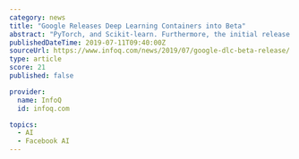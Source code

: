 ```yaml
---
category: news
title: "Google Releases Deep Learning Containers into Beta"
abstract: "PyTorch, and Scikit-learn. Furthermore, the initial release of Deep Learning Containers includes Python packages such as NumPy, Sklearn, SciPy, Pandas, NLTK, Pillow, and various others. Also, the NVIDIA packages include the latest NVIDIA driver for GPU ..."
publishedDateTime: 2019-07-11T09:40:00Z
sourceUrl: https://www.infoq.com/news/2019/07/google-dlc-beta-release/
type: article
score: 21
published: false

provider:
  name: InfoQ
  id: infoq.com

topics:
  - AI
  - Facebook AI
---
```

